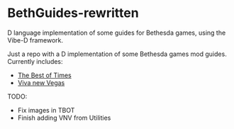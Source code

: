 
# BethGuides-rewritten

D language implementation of some guides for Bethesda games, using the Vibe-D framework.

Just a repo with a D implementation of some Bethesda games mod guides.
Currently includes:

* [The Best of Times](https://thebestoftimes.github.io)
* [Viva new Vegas](https://vivanewvegas.github.io)

TODO:

* Fix images in TBOT
* Finish adding VNV from Utilities
